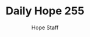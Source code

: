 ---
image: /assets/img/daily-hope-default-artwork.png
title: Daily Hope 255
number: 255
categories:
  - Daily Hope
author: Hope Staff
notes: Daily Hope 255
embed: >-
  EMBED_GOES_HERE
---